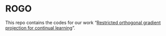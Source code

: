 # ROGO
This repo contains the codes for our work “[Restricted orthogonal gradient projection for continual learning](https://www.sciencedirect.com/science/article/pii/S2666651023000128)”.
